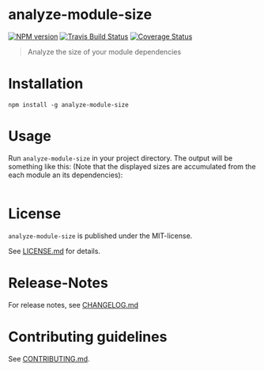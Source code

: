 # analyze-module-size 

[![NPM version](https://badge.fury.io/js/analyze-module-size.svg)](http://badge.fury.io/js/analyze-module-size)
[![Travis Build Status](https://travis-ci.org/nknapp/analyze-module-size.svg?branch=master)](https://travis-ci.org/nknapp/analyze-module-size)
[![Coverage Status](https://img.shields.io/coveralls/nknapp/analyze-module-size.svg)](https://coveralls.io/r/nknapp/analyze-module-size)

> Analyze the size of your module dependencies


# Installation

```
npm install -g analyze-module-size
```

# Usage

Run `analyze-module-size` in your project directory. The output will be something like this:
(Note that the displayed sizes are accumulated from the each module an its dependencies):

```

```


# License

`analyze-module-size` is published under the MIT-license.

See [LICENSE.md](LICENSE.md) for details.


# Release-Notes
 
For release notes, see [CHANGELOG.md](CHANGELOG.md)
 
# Contributing guidelines

See [CONTRIBUTING.md](CONTRIBUTING.md).